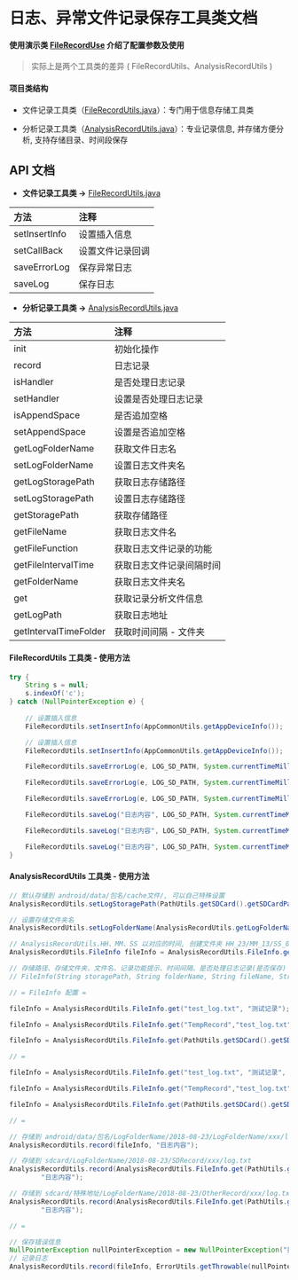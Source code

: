 # 日志、异常文件记录保存工具类文档

#### 使用演示类 [FileRecordUse](https://github.com/afkT/DevUtils/blob/master/app/src/main/java/utils_use/record/FileRecordUse.java) 介绍了配置参数及使用

> 实际上是两个工具类的差异 ( FileRecordUtils、AnalysisRecordUtils )

#### 项目类结构

* 文件记录工具类（[FileRecordUtils.java](https://github.com/afkT/DevUtils/blob/master/lib/DevApp/src/main/java/dev/utils/common/FileRecordUtils.java)）：专门用于信息存储工具类

* 分析记录工具类（[AnalysisRecordUtils.java](https://github.com/afkT/DevUtils/blob/master/lib/DevApp/src/main/java/dev/utils/app/AnalysisRecordUtils.java)）：专业记录信息, 并存储方便分析, 支持存储目录、时间段保存

## API 文档

* **文件记录工具类 ->** [FileRecordUtils.java](https://github.com/afkT/DevUtils/blob/master/lib/DevApp/src/main/java/dev/utils/common/FileRecordUtils.java)

| 方法 | 注释 |
| :- | :- |
| setInsertInfo | 设置插入信息 |
| setCallBack | 设置文件记录回调 |
| saveErrorLog | 保存异常日志 |
| saveLog | 保存日志 |

* **分析记录工具类 ->** [AnalysisRecordUtils.java](https://github.com/afkT/DevUtils/blob/master/lib/DevApp/src/main/java/dev/utils/app/AnalysisRecordUtils.java)

| 方法 | 注释 |
| :- | :- |
| init | 初始化操作 |
| record | 日志记录 |
| isHandler | 是否处理日志记录 |
| setHandler | 设置是否处理日志记录 |
| isAppendSpace | 是否追加空格 |
| setAppendSpace | 设置是否追加空格 |
| getLogFolderName | 获取文件日志名 |
| setLogFolderName | 设置日志文件夹名 |
| getLogStoragePath | 获取日志存储路径 |
| setLogStoragePath | 设置日志存储路径 |
| getStoragePath | 获取存储路径 |
| getFileName | 获取日志文件名 |
| getFileFunction | 获取日志文件记录的功能 |
| getFileIntervalTime | 获取日志文件记录间隔时间 |
| getFolderName | 获取日志文件夹名 |
| get | 获取记录分析文件信息 |
| getLogPath | 获取日志地址 |
| getIntervalTimeFolder | 获取时间间隔 - 文件夹 |

#### FileRecordUtils 工具类 - 使用方法
```java
try {
    String s = null;
    s.indexOf('c');
} catch (NullPointerException e) {
    
    // 设置插入信息
    FileRecordUtils.setInsertInfo(AppCommonUtils.getAppDeviceInfo());

    // 设置插入信息
    FileRecordUtils.setInsertInfo(AppCommonUtils.getAppDeviceInfo());

    FileRecordUtils.saveErrorLog(e, LOG_SD_PATH, System.currentTimeMillis() + ".log");

    FileRecordUtils.saveErrorLog(e, LOG_SD_PATH, System.currentTimeMillis() + ".log", false);

    FileRecordUtils.saveErrorLog(e, LOG_SD_PATH, System.currentTimeMillis() + "_存在头部_底部.log", "头部", "底部", true);

    FileRecordUtils.saveLog("日志内容", LOG_SD_PATH, System.currentTimeMillis() + ".log");

    FileRecordUtils.saveLog("日志内容", LOG_SD_PATH, System.currentTimeMillis() + ".log", false);

    FileRecordUtils.saveLog("日志内容", LOG_SD_PATH, System.currentTimeMillis() + "_存在头部_底部.log", "头部", "底部", true);
}
```

#### AnalysisRecordUtils 工具类 - 使用方法
```java
// 默认存储到 android/data/包名/cache文件/, 可以自己特殊设置
AnalysisRecordUtils.setLogStoragePath(PathUtils.getSDCard().getSDCardPath());

// 设置存储文件夹名
AnalysisRecordUtils.setLogFolderName(AnalysisRecordUtils.getLogFolderName() + "/v" + AppUtils.getAppVersionName());

// AnalysisRecordUtils.HH、MM、SS 以对应的时间, 创建文件夹 HH_23/MM_13/SS_01 依此类推, 放到对应文件夹, 不传则放到当日文件夹下
AnalysisRecordUtils.FileInfo fileInfo = AnalysisRecordUtils.FileInfo.get("test_log.txt", "测试记录", AnalysisRecordUtils.HH);

// 存储路径、存储文件夹、文件名、记录功能提示、时间间隔、是否处理日志记录(是否保存)
// FileInfo(String storagePath, String folderName, String fileName, String fileFunction, @AnalysisRecordUtils.TIME int fileIntervalTime, boolean handler)

// = FileInfo 配置 =

fileInfo = AnalysisRecordUtils.FileInfo.get("test_log.txt", "测试记录");

fileInfo = AnalysisRecordUtils.FileInfo.get("TempRecord","test_log.txt", "测试记录");

fileInfo = AnalysisRecordUtils.FileInfo.get(PathUtils.getSDCard().getSDCardPath(),"TempRecord","test_log.txt", "测试记录");

// =

fileInfo = AnalysisRecordUtils.FileInfo.get("test_log.txt", "测试记录", AnalysisRecordUtils.HH);

fileInfo = AnalysisRecordUtils.FileInfo.get("TempRecord","test_log.txt", "测试记录", AnalysisRecordUtils.MM);

fileInfo = AnalysisRecordUtils.FileInfo.get(PathUtils.getSDCard().getSDCardPath(),"TempRecord","test_log.txt", "测试记录", AnalysisRecordUtils.SS);

// =

// 存储到 android/data/包名/LogFolderName/2018-08-23/LogFolderName/xxx/log.txt
AnalysisRecordUtils.record(fileInfo, "日志内容");

// 存储到 sdcard/LogFolderName/2018-08-23/SDRecord/xxx/log.txt
AnalysisRecordUtils.record(AnalysisRecordUtils.FileInfo.get(PathUtils.getSDCard().getSDCardPath(),"SDRecord","sd_log.txt", "根目录保存", AnalysisRecordUtils.HH),
        "日志内容");

// 存储到 sdcard/特殊地址/LogFolderName/2018-08-23/OtherRecord/xxx/log.txt
AnalysisRecordUtils.record(AnalysisRecordUtils.FileInfo.get(PathUtils.getSDCard().getSDCardPath() + "/特殊地址","OtherRecord","log.txt", "临时地址", AnalysisRecordUtils.HH),
        "日志内容");

// =

// 保存错误信息
NullPointerException nullPointerException = new NullPointerException("报错啦, null 异常啊");
// 记录日志
AnalysisRecordUtils.record(fileInfo, ErrorUtils.getThrowable(nullPointerException));
```
